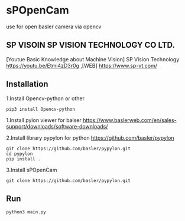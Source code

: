 # sPOpenCam
use for open basler camera via opencv
## SP VISOIN SP VISION TECHNOLOGY CO LTD.
[Youtue Basic Knowledge about Machine Vision] SP Vision Technology https://youtu.be/Etmi4zD3r0g ,[WEB] https://www.sp-vt.com/


## Installation

1.Install Opencv-python or other 
```
pip3 install Opencv-python
```
1.Install pylon viewer for balser 
https://www.baslerweb.com/en/sales-support/downloads/software-downloads/

2.Install library pypylon for python 
https://github.com/basler/pypylon
```
git clone https://github.com/basler/pypylon.git
cd pypylon
pip install .
```
3.Install sPOpenCam
```
git clone https://github.com/basler/pypylon.git
```
## Run 
```
python3 main.py
```
